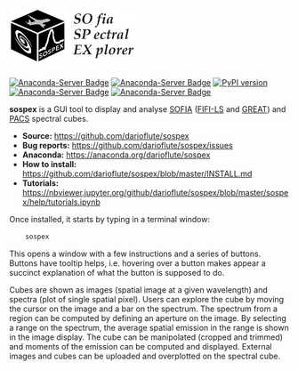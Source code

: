 # <img alt="SoSpEx" src="sospex/icons/sospexlogo.png" height="100">

[![Anaconda-Server Badge](https://anaconda.org/darioflute/sospex/badges/version.svg?branch=master&kill_cache=1&service=github)](https://anaconda.org/darioflute/sospex)
[![Anaconda-Server Badge](https://anaconda.org/darioflute/sospex/badges/latest_release_date.svg?branch=master&kill_cache=1&service=github)](https://anaconda.org/darioflute/sospex)
[![PyPI version](https://badge.fury.io/py/sospex.svg?branch=master&kill_cache=1)](https://badge.fury.io/py/sospex)
[![Anaconda-Server Badge](https://anaconda.org/darioflute/sospex/badges/license.svg)](https://anaconda.org/darioflute/sospex)
[![Anaconda-Server Badge](https://anaconda.org/darioflute/sospex/badges/platforms.svg)](https://anaconda.org/darioflute/sospex)

**sospex** is a GUI tool to display and analyse [SOFIA](https://www.sofia.usra.edu) ([FIFI-LS](https://www.sofia.usra.edu/science/instruments/fifi-ls) and [GREAT](https://www.sofia.usra.edu/science/instruments/great)) and [PACS](https://www.cosmos.esa.int/web/herschel/pacs-overview) spectral cubes.

- **Source:** https://github.com/darioflute/sospex
- **Bug reports:** https://github.com/darioflute/sospex/issues
- **Anaconda:** https://anaconda.org/darioflute/sospex
- **How to install:** https://github.com/darioflute/sospex/blob/master/INSTALL.md
- **Tutorials:** https://nbviewer.jupyter.org/github/darioflute/sospex/blob/master/sospex/help/tutorials.ipynb

Once installed, it starts by typing in a terminal window:
```bash
    sospex
```
This opens a window with a few instructions and a series of buttons.
Buttons have tooltip helps, i.e. hovering over a button makes appear
a succinct explanation of what the button is supposed to do.

Cubes are shown as images (spatial image at a given wavelength) and spectra (plot of single spatial pixel). Users can explore the cube by moving the cursor on the image and a bar on the spectrum.
The spectrum from a region can be computed by defining an aperture on the image.
By selecting a range on the spectrum, the average spatial emission in the range is shown in the image display. The cube can be manipolated (cropped and trimmed) and moments of the emission can be computed and displayed. 
External images and cubes can be uploaded and overplotted on the spectral cube.
